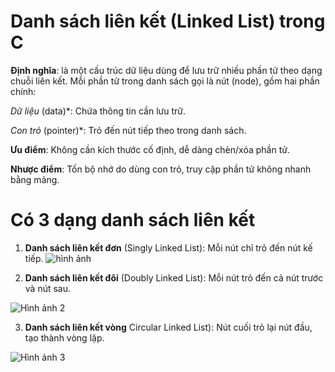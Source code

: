 # Danh sách liên kết (Linked List) trong C 

**Định nghĩa**: là một cấu trúc dữ liệu dùng để lưu trữ nhiều phần tử theo dạng chuỗi liên kết. Mỗi phần tử trong danh sách gọi là nút (node), gồm hai phần chính:

*Dữ liệu* (data)*: Chứa thông tin cần lưu trữ.

*Con trỏ* (pointer)*: Trỏ đến nút tiếp theo trong danh sách.

**Ưu điểm**: Không cần kích thước cố định, dễ dàng chèn/xóa phần tử.

**Nhược điểm**: Tốn bộ nhớ do dùng con trỏ, truy cập phần tử không nhanh bằng mảng.







# __Có 3 dạng danh sách liên kết__

1. __Danh sách liên kết đơn__ (Singly Linked List): Mỗi nút chỉ trỏ đến nút kế tiếp.
![hình ảnh](https://codeforwin.org/wp-content/uploads/2015/09/Linked-list-nodes.png)


2. __Danh sách liên kết đôi__ (Doubly Linked List): Mỗi nút trỏ đến cả nút trước và nút sau.

![Hình ảnh 2](https://encrypted-tbn0.gstatic.com/images?q=tbn:ANd9GcQ6IAPFb1O5fe5IHWF5WRYyFo0EwPm0-Pex3w&s)



3. __Danh sách liên kết vòng__ Circular Linked List): Nút cuối trỏ lại nút đầu, tạo thành vòng lặp.

![Hình ảnh 3](https://lh3.googleusercontent.com/proxy/feMkkFM5Tw8eDB_N1BSbsaaWr-xTj0r58ff_vxbfMIfeduFOIg7e13P1M50MeGkwW7jVZnMqBXVOuUWTDxeWayn_Tx1vWWJvPMzk7Mb-oMVvuTfpovnLIND2AOYG2BDfhtW74SQt2zown8dP)














